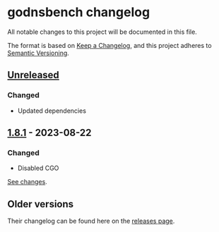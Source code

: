 # godnsbench changelog

All notable changes to this project will be documented in this file.

The format is based on [Keep a Changelog][keepachangelog], and this project
adheres to [Semantic Versioning][semver].

[keepachangelog]: https://keepachangelog.com/en/1.0.0/

[semver]: https://semver.org/spec/v2.0.0.html

## [Unreleased]

### Changed

* Updated dependencies

[unreleased]: https://github.com/ameshkov/godnsbench/compare/v1.8.1...HEAD

## [1.8.1] - 2023-08-22

### Changed

* Disabled CGO

[See changes][1.8.1changes].

[1.8.1changes]: https://github.com/ameshkov/godnsbench/compare/v1.8...v1.8.1

[1.8.1]: https://github.com/ameshkov/godnsbench/releases/tag/v1.8.1

## Older versions

Their changelog can be found here on the [releases page][releases].

[releases]: https://github.com/ameshkov/godnsbench/releases
